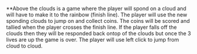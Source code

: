 **Above the clouds is a game where the player will spond on a cloud and will have to make it to the rainbow (finish line). The player will use the new sponding clouds to jump on and collect coins.
The coins will be scored and tallied when the player crosses the finish line.
If the player falls off the clouds then they will be responded back ontop of the clouds but once the 3 lives are up the game is over.
The player will use left click to jump from cloud to cloud. 
